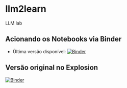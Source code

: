 # llm2learn
LLM lab

## Acionando os Notebooks via Binder

* Última versão disponível:
  [![Binder](https://mybinder.org/badge_logo.svg)](https://mybinder.org/v2/gh/santanche/llm2learn/HEAD)

## Versão original no Explosion

[![Binder](https://mybinder.org/badge_logo.svg)](https://mybinder.org/v2/gh/explosion/spacy-io-binder/HEAD)